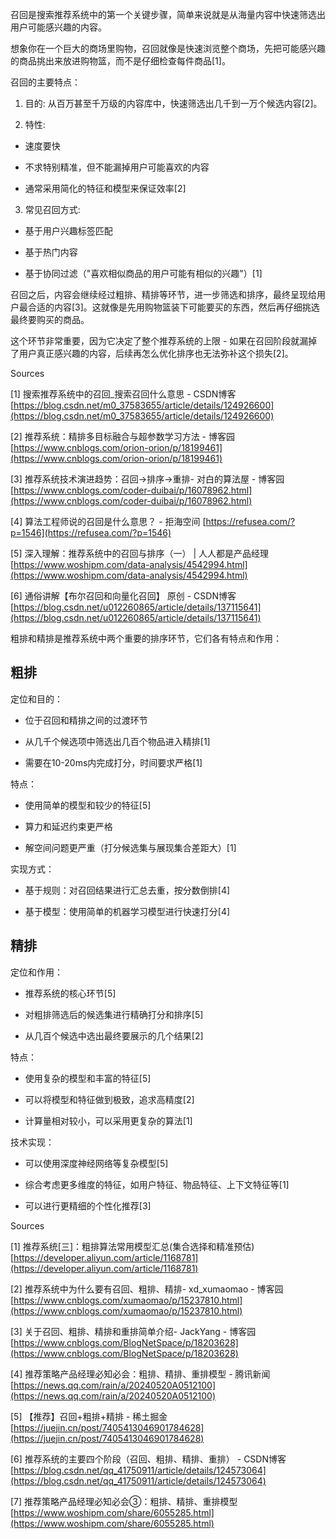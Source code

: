 召回是搜索推荐系统中的第一个关键步骤，简单来说就是从海量内容中快速筛选出用户可能感兴趣的内容。

想象你在一个巨大的商场里购物，召回就像是快速浏览整个商场，先把可能感兴趣的商品挑出来放进购物篮，而不是仔细检查每件商品[1]。

  

召回的主要特点：

  

1. 目的: 从百万甚至千万级的内容库中，快速筛选出几千到一万个候选内容[2]。

  

2. 特性:

- 速度要快

- 不求特别精准，但不能漏掉用户可能喜欢的内容

- 通常采用简化的特征和模型来保证效率[2]

  

3. 常见召回方式:

- 基于用户兴趣标签匹配

- 基于热门内容

- 基于协同过滤（"喜欢相似商品的用户可能有相似的兴趣"）[1]

  

召回之后，内容会继续经过粗排、精排等环节，进一步筛选和排序，最终呈现给用户最合适的内容[3]。这就像是先用购物篮装下可能要买的东西，然后再仔细挑选最终要购买的商品。

  

这个环节非常重要，因为它决定了整个推荐系统的上限 - 如果在召回阶段就漏掉了用户真正感兴趣的内容，后续再怎么优化排序也无法弥补这个损失[2]。

  

Sources

[1] 搜索推荐系统中的召回_搜索召回什么意思 - CSDN博客 [https://blog.csdn.net/m0_37583655/article/details/124926600](https://blog.csdn.net/m0_37583655/article/details/124926600)

[2] 推荐系统：精排多目标融合与超参数学习方法 - 博客园 [https://www.cnblogs.com/orion-orion/p/18199461](https://www.cnblogs.com/orion-orion/p/18199461)

[3] 推荐系统技术演进趋势：召回->排序->重排- 对白的算法屋 - 博客园 [https://www.cnblogs.com/coder-duibai/p/16078962.html](https://www.cnblogs.com/coder-duibai/p/16078962.html)

[4] 算法工程师说的召回是什么意思？ - 拒海空间 [https://refusea.com/?p=1546](https://refusea.com/?p=1546)

[5] 深入理解：推荐系统中的召回与排序（一） | 人人都是产品经理 [https://www.woshipm.com/data-analysis/4542994.html](https://www.woshipm.com/data-analysis/4542994.html)

[6] 通俗讲解【布尔召回和向量化召回】 原创 - CSDN博客 [https://blog.csdn.net/u012260865/article/details/137115641](https://blog.csdn.net/u012260865/article/details/137115641)

粗排和精排是推荐系统中两个重要的排序环节，它们各有特点和作用：

  

## 粗排

  

定位和目的：

- 位于召回和精排之间的过渡环节

- 从几千个候选项中筛选出几百个物品进入精排[1]

- 需要在10-20ms内完成打分，时间要求严格[1]

  

特点：

- 使用简单的模型和较少的特征[5]

- 算力和延迟约束更严格

- 解空间问题更严重（打分候选集与展现集合差距大）[1]

  

实现方式：

- 基于规则：对召回结果进行汇总去重，按分数倒排[4]

- 基于模型：使用简单的机器学习模型进行快速打分[4]

  

## 精排

  

定位和作用：

- 推荐系统的核心环节[5]

- 对粗排筛选后的候选集进行精确打分和排序[5]

- 从几百个候选中选出最终要展示的几个结果[2]

  

特点：

- 使用复杂的模型和丰富的特征[5]

- 可以将模型和特征做到极致，追求高精度[2]

- 计算量相对较小，可以采用更复杂的算法[1]

  

技术实现：

- 可以使用深度神经网络等复杂模型[5]

- 综合考虑更多维度的特征，如用户特征、物品特征、上下文特征等[1]

- 可以进行更精细的个性化推荐[3]

  

Sources

[1] 推荐系统[三]：粗排算法常用模型汇总(集合选择和精准预估) [https://developer.aliyun.com/article/1168781](https://developer.aliyun.com/article/1168781)

[2] 推荐系统中为什么要有召回、粗排、精排- xd_xumaomao - 博客园 [https://www.cnblogs.com/xumaomao/p/15237810.html](https://www.cnblogs.com/xumaomao/p/15237810.html)

[3] 关于召回、粗排、精排和重排简单介绍- JackYang - 博客园 [https://www.cnblogs.com/BlogNetSpace/p/18203628](https://www.cnblogs.com/BlogNetSpace/p/18203628)

[4] 推荐策略产品经理必知必会：粗排、精排、重排模型 - 腾讯新闻 [https://news.qq.com/rain/a/20240520A0512100](https://news.qq.com/rain/a/20240520A0512100)

[5] 【推荐】召回+粗排+精排 - 稀土掘金 [https://juejin.cn/post/7405413046901784628](https://juejin.cn/post/7405413046901784628)

[6] 推荐系统的主要四个阶段（召回、粗排、精排、重排） - CSDN博客 [https://blog.csdn.net/qq_41750911/article/details/124573064](https://blog.csdn.net/qq_41750911/article/details/124573064)

[7] 推荐策略产品经理必知必会③：粗排、精排、重排模型 [https://www.woshipm.com/share/6055285.html](https://www.woshipm.com/share/6055285.html)